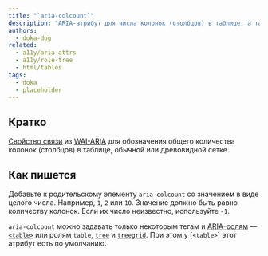 ```yaml
---
title: "`aria-colcount`"
description: "ARIA-атрибут для числа колонок (столбцов) в таблице, а также обычной или древовидной сетке."
authors:
  - doka-dog
related:
  - a11y/aria-attrs
  - a11y/role-tree
  - html/tables
tags:
  - doka
  - placeholder
---
```


## Кратко

[Свойство связи](/a11y/aria-attrs/#atributy-svyazi) из [WAI-ARIA](/a11y/aria-intro/#specifikaciya) для обозначения общего количества колонок (столбцов) в таблице, обычной или древовидной сетке.

## Как пишется

Добавьте к родительскому элементу `aria-colcount` со значением в виде целого числа. Например, `1`, `2` или `10`. Значение должно быть равно количеству колонок. Если их число неизвестно, используйте `-1`.

`aria-colcount` можно задавать только некоторым тегам и [ARIA-ролям](/a11y/aria-roles/) — [`<table>`](/html/tables/) или ролям `table`, [`tree`](/a11y/role-tree/) и [`treegrid`](/a11y/role-treegrid/). При этом у [`<table>`] этот атрибут есть по умолчанию.
